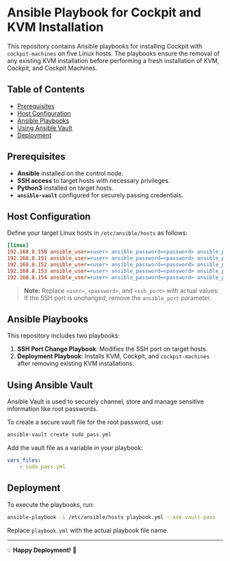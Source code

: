 # Ansible Playbook for Cockpit and KVM Installation

This repository contains Ansible playbooks for installing Cockpit with `cockpit-machines` on five Linux hosts. The playbooks ensure the removal of any existing KVM installation before performing a fresh installation of KVM, Cockpit, and Cockpit Machines.

## Table of Contents
- [Prerequisites](#prerequisites)
- [Host Configuration](#host-configuration)
- [Ansible Playbooks](#ansible-playbooks)
- [Using Ansible Vault](#using-ansible-vault)
- [Deployment](#deployment)

## Prerequisites
- **Ansible** installed on the control node.
- **SSH access** to target hosts with necessary privileges.
- **Python3** installed on target hosts.
- **`ansible-vault`** configured for securely passing credentials.

## Host Configuration
Define your target Linux hosts in `/etc/ansible/hosts` as follows:

```ini
[linux]
192.168.8.150 ansible_user=<user> ansible_password=<password> ansible_python_interpreter=/usr/bin/python3 ansible_ssh_common_args='-o StrictHostKeyChecking=no' ansible_port=<ssh_port>
192.168.8.151 ansible_user=<user> ansible_password=<password> ansible_python_interpreter=/usr/bin/python3 ansible_ssh_common_args='-o StrictHostKeyChecking=no' ansible_port=<ssh_port>
192.168.8.152 ansible_user=<user> ansible_password=<password> ansible_python_interpreter=/usr/bin/python3 ansible_ssh_common_args='-o StrictHostKeyChecking=no' ansible_port=<ssh_port>
192.168.8.153 ansible_user=<user> ansible_password=<password> ansible_python_interpreter=/usr/bin/python3 ansible_ssh_common_args='-o StrictHostKeyChecking=no' ansible_port=<ssh_port>
192.168.8.154 ansible_user=<user> ansible_password=<password> ansible_python_interpreter=/usr/bin/python3 ansible_ssh_common_args='-o StrictHostKeyChecking=no' ansible_port=<ssh_port>
```
> **Note:** Replace `<user>`, `<password>`, and `<ssh_port>` with actual values. If the SSH port is unchanged, remove the `ansible_port` parameter.

## Ansible Playbooks
This repository includes two playbooks:
1. **SSH Port Change Playbook**: Modifies the SSH port on target hosts.
2. **Deployment Playbook**: Installs KVM, Cockpit, and `cockpit-machines` after removing existing KVM installations.

## Using Ansible Vault
Ansible Vault is used to securely channel, store and manage sensitive information like root passwords.

To create a secure vault file for the root password, use:
```sh
ansible-vault create sudo_pass.yml
```
Add the vault file as a variable in your playbook:
```yaml
vars_files:
    - sudo_pass.yml
```

## Deployment
To execute the playbooks, run:
```sh
ansible-playbook -i /etc/ansible/hosts playbook.yml --ask-vault-pass
```
Replace `playbook.yml` with the actual playbook file name.

---

💡 **Happy Deployment!** 🚀